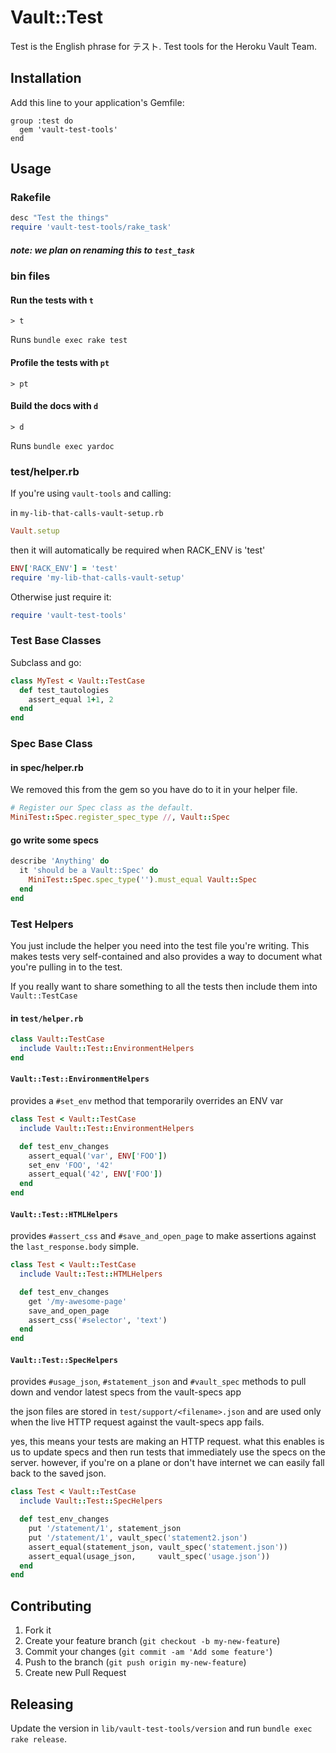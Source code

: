 # Vault::Test

Test is the English phrase for テスト.  Test tools for the Heroku
Vault Team.

## Installation

Add this line to your application's Gemfile:

    group :test do
      gem 'vault-test-tools'
    end

## Usage

### Rakefile

```ruby
desc "Test the things"
require 'vault-test-tools/rake_task'
```

##### note: we plan on renaming this to `test_task`

### bin files

#### Run the tests with `t`

    > t

Runs `bundle exec rake test`

#### Profile the tests with `pt`

    > pt

#### Build the docs with `d`

    > d

Runs `bundle exec yardoc`

### test/helper.rb

If you're using `vault-tools` and calling:

in `my-lib-that-calls-vault-setup.rb`
```ruby
Vault.setup
```

then it will automatically be required when RACK_ENV is 'test'

```ruby
ENV['RACK_ENV'] = 'test'
require 'my-lib-that-calls-vault-setup'
```

Otherwise just require it:

```ruby
require 'vault-test-tools'
```

### Test Base Classes

Subclass and go:

```ruby
class MyTest < Vault::TestCase
  def test_tautologies
    assert_equal 1+1, 2
  end
end
```

### Spec Base Class

#### in spec/helper.rb

We removed this from the gem so you have do to it in your helper file.

```ruby
# Register our Spec class as the default.
MiniTest::Spec.register_spec_type //, Vault::Spec
```

#### go write some specs

```ruby
describe 'Anything' do
  it 'should be a Vault::Spec' do
    MiniTest::Spec.spec_type('').must_equal Vault::Spec
  end
end
```

### Test Helpers

You just include the helper you need into the test file you're writing.
This makes tests very self-contained and also provides a way to document
what you're pulling in to the test.

If you really want to share something to all the tests then include them
into `Vault::TestCase`


#### in `test/helper.rb`

```ruby
class Vault::TestCase
  include Vault::Test::EnvironmentHelpers
end
```

#### `Vault::Test::EnvironmentHelpers`

provides a `#set_env` method that temporarily overrides an ENV var

```ruby
class Test < Vault::TestCase
  include Vault::Test::EnvironmentHelpers

  def test_env_changes
    assert_equal('var', ENV['FOO'])
    set_env 'FOO', '42'
    assert_equal('42', ENV['FOO'])
  end
end
```

#### `Vault::Test::HTMLHelpers`

provides `#assert_css` and `#save_and_open_page` to make assertions
against the `last_response.body` simple.

```ruby
class Test < Vault::TestCase
  include Vault::Test::HTMLHelpers

  def test_env_changes
    get '/my-awesome-page'
    save_and_open_page
    assert_css('#selector', 'text')
  end
end
```

#### `Vault::Test::SpecHelpers`

provides `#usage_json`, `#statement_json` and `#vault_spec` methods
to pull down and vendor latest specs from the vault-specs app

the json files are stored in `test/support/<filename>.json` and are
used only when the live HTTP request against the vault-specs app fails.

yes, this means your tests are making an HTTP request.  what this enables
is us to update specs and then run tests that immediately use the specs
on the server.  however, if you're on a plane or don't have internet we
can easily fall back to the saved json.

```ruby
class Test < Vault::TestCase
  include Vault::Test::SpecHelpers

  def test_env_changes
    put '/statement/1', statement_json
    put '/statement/1', vault_spec('statement2.json')
    assert_equal(statement_json, vault_spec('statement.json'))
    assert_equal(usage_json,     vault_spec('usage.json'))
  end
end
```

## Contributing

1. Fork it
2. Create your feature branch (`git checkout -b my-new-feature`)
3. Commit your changes (`git commit -am 'Add some feature'`)
4. Push to the branch (`git push origin my-new-feature`)
5. Create new Pull Request

## Releasing

Update the version in `lib/vault-test-tools/version` and run
`bundle exec rake release`.
